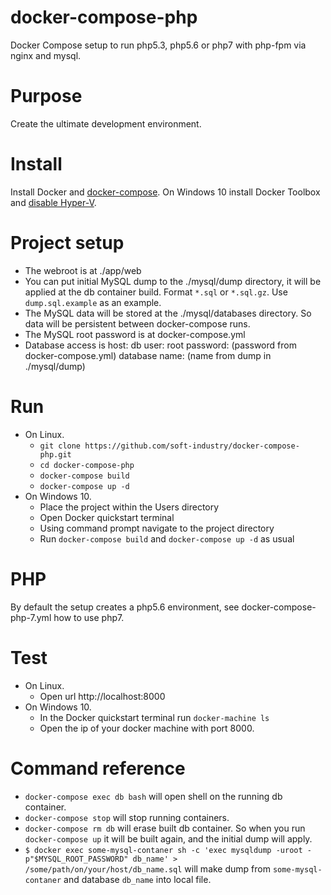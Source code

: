 # docker-compose-php

Docker Compose setup to run php5.3, php5.6 or php7 with php-fpm via nginx and mysql.

# Purpose

Create the ultimate development environment.

# Install

Install Docker and [docker-compose](https://docs.docker.com/compose/install/).
On Windows 10 install Docker Toolbox and [disable Hyper-V](http://www.poweronplatforms.com/enable-disable-hyper-v-windows-10-8/).

# Project setup

* The webroot is at ./app/web
* You can put initial MySQL dump to the ./mysql/dump directory, it will be applied at the db container build. Format `*.sql` or `*.sql.gz`. Use `dump.sql.example` as an example.
* The MySQL data will be stored at the ./mysql/databases directory. So data will be persistent between docker-compose runs.
* The MySQL root password is at docker-compose.yml
* Database access is
  host: db
  user: root
  password: (password from docker-compose.yml)
  database name: (name from dump in ./mysql/dump)

# Run

* On Linux.
	- `git clone https://github.com/soft-industry/docker-compose-php.git`
	- `cd docker-compose-php`
	- `docker-compose build`
	- `docker-compose up -d`
* On Windows 10.
	- Place the project within the Users directory
	- Open Docker quickstart terminal
	- Using command prompt navigate to the project directory
	- Run `docker-compose build` and `docker-compose up -d` as usual

# PHP

By default the setup creates a php5.6 environment, see docker-compose-php-7.yml how to use php7.

# Test

* On Linux.
	- Open url http://localhost:8000
* On Windows 10.
	- In the Docker quickstart terminal run `docker-machine ls`
	- Open the ip of your docker machine with port 8000.

# Command reference

* `docker-compose exec db bash` will open shell on the running db container.
* `docker-compose stop` will stop running containers.
* `docker-compose rm db` will erase built db container. So when you run `docker-compose up` it will be built again, and the initial dump will apply.
* `$ docker exec some-mysql-contaner sh -c 'exec mysqldump -uroot -p"$MYSQL_ROOT_PASSWORD" db_name' > /some/path/on/your/host/db_name.sql` will make dump from `some-mysql-contaner` and database `db_name` into local file.
